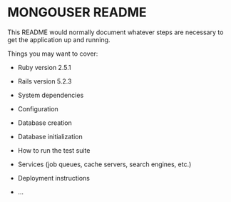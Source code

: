 # MONGOUSER README 

This README would normally document whatever steps are necessary to get the
application up and running.

Things you may want to cover:

* Ruby version 2.5.1

* Rails version 5.2.3

* System dependencies 

* Configuration

* Database creation

* Database initialization

* How to run the test suite

* Services (job queues, cache servers, search engines, etc.)

* Deployment instructions

* ...

